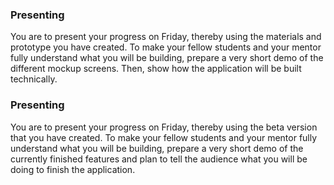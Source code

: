 
### Presenting

You are to present your progress on Friday, thereby using the materials and
prototype you have created. To make your fellow students and your mentor fully
understand what you will be building, prepare a very short demo of the
different mockup screens. Then, show how the application will be built
technically.

### Presenting

You are to present your progress on Friday, thereby using the beta version that
you have created. To make your fellow students and your mentor fully understand
what you will be building, prepare a very short demo of the currently finished
features and plan to tell the audience what you will be doing to finish the
application.

